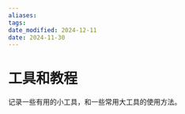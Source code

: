 ```yaml
---
aliases: 
tags: 
date_modified: 2024-12-11
date: 2024-11-30
---
```


# 工具和教程

记录一些有用的小工具，和一些常用大工具的使用方法。
